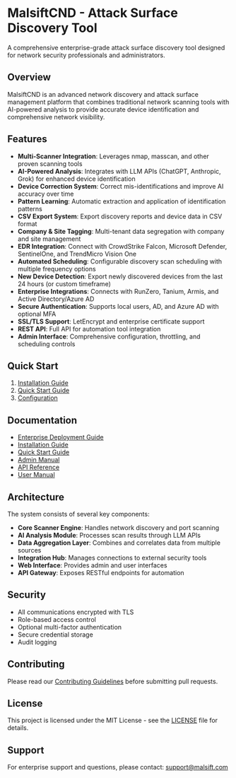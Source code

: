 # MalsiftCND - Attack Surface Discovery Tool

A comprehensive enterprise-grade attack surface discovery tool designed for network security professionals and administrators.

## Overview

MalsiftCND is an advanced network discovery and attack surface management platform that combines traditional network scanning tools with AI-powered analysis to provide accurate device identification and comprehensive network visibility.

## Features

- **Multi-Scanner Integration**: Leverages nmap, masscan, and other proven scanning tools
- **AI-Powered Analysis**: Integrates with LLM APIs (ChatGPT, Anthropic, Grok) for enhanced device identification
- **Device Correction System**: Correct mis-identifications and improve AI accuracy over time
- **Pattern Learning**: Automatic extraction and application of identification patterns
- **CSV Export System**: Export discovery reports and device data in CSV format
- **Company & Site Tagging**: Multi-tenant data segregation with company and site management
- **EDR Integration**: Connect with CrowdStrike Falcon, Microsoft Defender, SentinelOne, and TrendMicro Vision One
- **Automated Scheduling**: Configurable discovery scan scheduling with multiple frequency options
- **New Device Detection**: Export newly discovered devices from the last 24 hours (or custom timeframe)
- **Enterprise Integrations**: Connects with RunZero, Tanium, Armis, and Active Directory/Azure AD
- **Secure Authentication**: Supports local users, AD, and Azure AD with optional MFA
- **SSL/TLS Support**: LetEncrypt and enterprise certificate support
- **REST API**: Full API for automation tool integration
- **Admin Interface**: Comprehensive configuration, throttling, and scheduling controls

## Quick Start

1. [Installation Guide](docs/installation.md)
2. [Quick Start Guide](docs/quickstart.md)
3. [Configuration](docs/configuration.md)

## Documentation

- [Enterprise Deployment Guide](docs/enterprise-deployment.md)
- [Installation Guide](docs/installation.md)
- [Quick Start Guide](docs/quickstart.md)
- [Admin Manual](docs/admin-manual.md)
- [API Reference](docs/api-reference.md)
- [User Manual](docs/user-manual.md)

## Architecture

The system consists of several key components:

- **Core Scanner Engine**: Handles network discovery and port scanning
- **AI Analysis Module**: Processes scan results through LLM APIs
- **Data Aggregation Layer**: Combines and correlates data from multiple sources
- **Integration Hub**: Manages connections to external security tools
- **Web Interface**: Provides admin and user interfaces
- **API Gateway**: Exposes RESTful endpoints for automation

## Security

- All communications encrypted with TLS
- Role-based access control
- Optional multi-factor authentication
- Secure credential storage
- Audit logging

## Contributing

Please read our [Contributing Guidelines](CONTRIBUTING.md) before submitting pull requests.

## License

This project is licensed under the MIT License - see the [LICENSE](LICENSE) file for details.

## Support

For enterprise support and questions, please contact: support@malsift.com
